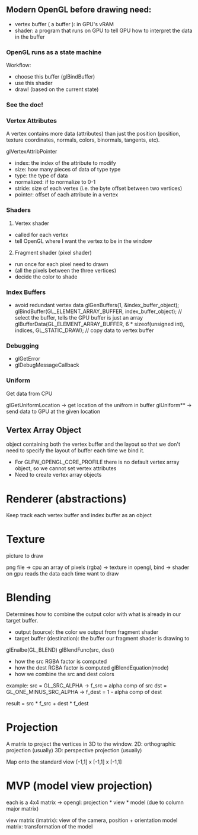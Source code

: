 ## Modern OpenGL before drawing need:
* vertex buffer ( a buffer ): in GPU's vRAM
* shader: a program that runs on GPU to tell GPU how to interpret the data in the buffer

### OpenGL runs as a state machine
Workflow:
- choose this buffer (glBindBuffer)
- use this shader
- draw! (based on the current state)

### See the doc!

### Vertex Attributes

A vertex contains more data (attributes) than just the position (position, texture coordinates, normals, colors, binormals, tangents, etc).

glVertexAttribPointer
 - index: the index of the attribute to modify
 - size: how many pieces of data of type type
 - type: the type of data
 - normalized: if to normalize to 0-1
 - stride: size of each vertex (i.e. the byte offset between two vertices)
 - pointer: offset of each attribute in a vertex

### Shaders

1) Vertex shader
- called for each vertex
- tell OpenGL where I want the vertex to be in the window
2) Fragment shader (pixel shader)
- run once for each pixel need to drawn
- (all the pixels between the three vertices)
- decide the color to shade

### Index Buffers
- avoid redundant vertex data
glGenBuffers(1, &index_buffer_object);
glBindBuffer(GL_ELEMENT_ARRAY_BUFFER, index_buffer_object); // select the buffer, tells the GPU buffer is just an array
glBufferData(GL_ELEMENT_ARRAY_BUFFER, 6 * sizeof(unsigned int), indices, GL_STATIC_DRAW); // copy data to vertex buffer

### Debugging
* glGetError
* glDebugMessageCallback

### Uniform
Get data from CPU

glGetUniformLocation -> get location of the unifrom in buffer
glUniform** -> send data to GPU at the given location

## Vertex Array Object
object containing both the vertex buffer and the layout so that we don't need to specify the layout of buffer each time we bind it.

- For GLFW_OPENGL_CORE_PROFILE there is no default vertex array object, so we cannot set vertex attributes
- Need to create vertex array objects

# Renderer (abstractions)

Keep track each vertex buffer and index buffer as an object

# Texture
picture to draw

png file -> cpu an array of pixels (rgba) -> texture in opengl, bind -> shader on gpu reads the data each time want to draw

# Blending

Determines how to combine the output color with what is already in our target buffer.
- output (source): the color we output from fragment shader
- target buffer (destination): the buffer our fragment shader is drawing to

glEnalbe(GL_BLEND)
glBlendFunc(src, dest)
- how the src RGBA factor is computed 
- how the dest RGBA factor is computed
glBlendEquation(mode)
- how we combine the src and dest colors

example:
src = GL_SRC_ALPHA -> f_src = alpha comp of src
dst = GL_ONE_MINUS_SRC_ALPHA -> f_dest = 1 - alpha comp of dest

result = src * f_src + dest * f_dest

# Projection
A matrix to project the vertices in 3D to the window.
2D: orthographic projection (usually)
3D: perspective projection (usually)

Map onto the standard view [-1,1] x [-1,1] x [-1,1]

# MVP (model view projection)
each is a 4x4 matrix -> opengl: projection * view * model
(due to column major matrix)

view matrix (imatrix): view of the camera, position + orientation
model matrix: transformation of the model
